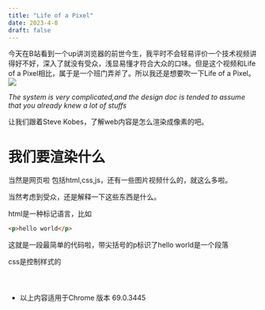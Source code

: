 ```yaml
---
title: "Life of a Pixel"
date: 2023-4-8
draft: false
---
```

今天在B站看到一个up讲浏览器的前世今生，我平时不会轻易评价一个技术视频讲得好不好，深入了就没有受众，浅显易懂才符合大众的口味。但是这个视频和Life of a Pixel相比，属于是一个班门弄斧了。所以我还是想要吹一下Life of a Pixel。
![](https://s2.loli.net/2023/04/08/g7kcMOwznGtYIBd.png)

*The system is very complicated,and the design doc is tended to assume that you already knew a lot of stuffs*

让我们跟着Steve Kobes，了解web内容是怎么渲染成像素的吧。


# 我们要渲染什么
当然是网页啦
包括html,css,js，还有一些图片视频什么的，就这么多啦。

当然考虑到受众，还是解释一下这些东西是什么。

html是一种标记语言，比如
```html
<p>hello world</p>
```
这就是一段最简单的代码啦，带尖括号的p标识了hello world是一个段落

css是控制样式的
```

```
#
- 以上内容适用于Chrome 版本 69.0.3445